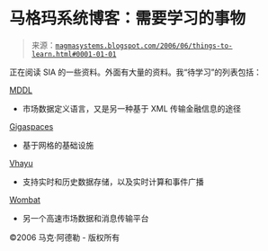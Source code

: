 <!--yml

分类：未分类

日期：2024-05-18 05:19:51

-->

# 马格玛系统博客：需要学习的事物

> 来源：[`magmasystems.blogspot.com/2006/06/things-to-learn.html#0001-01-01`](http://magmasystems.blogspot.com/2006/06/things-to-learn.html#0001-01-01)

正在阅读 SIA 的一些资料。外面有大量的资料。我“待学习”的列表包括：

[MDDL](http://www.mddl.org)

- 市场数据定义语言，又是另一种基于 XML 传输金融信息的途径

[Gigaspaces](http://www.gigaspaces.com/)

- 基于网格的基础设施

[Vhayu](http://www.vhayu.com)

- 支持实时和历史数据存储，以及实时计算和事件广播

[Wombat](http://www.wombatfs.com/)

- 另一个高速市场数据和消息传输平台

©2006 马克·阿德勒 - 版权所有
